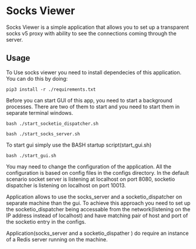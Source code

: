 # Socks Viewer

Socks Viewer is a simple application that allows you to set up a transparent socks v5 proxy with ability to see the connections coming through the server.


## Usage

To Use socks viewer you need to install dependecies of this application. You can do this by doing:

```
pip3 install -r ./requirements.txt
```

Before you can start GUI of this app, you need to start a background processes. There are two of them to start and you need to start them in separate terminal windows. 

```
bash ./start_socketio_dispatcher.sh
```

```
bash ./start_socks_server.sh
```

To start gui simply use the BASH startup script(start_gui.sh)
```
bash ./start_gui.sh
```

You may need to change the configuration of the application. All the configuration is based on config files in the configs directory. In the default scenario socket server is listening at localhost on port 8080,  socketio dispatcher is listening on localhost on port 10013.

Application allows to use the socks_server and a socketio_dispatcher on separate machine than the gui. To achieve this approach you need to set up the socketio_dispatcher being accessable from the network(listening on the IP address instead of localhost) and have matching pair of host and port of the socketio entry in the configs.

Application(socks_server and a socketio_dispather ) do require an instance of a Redis server running on the machine.